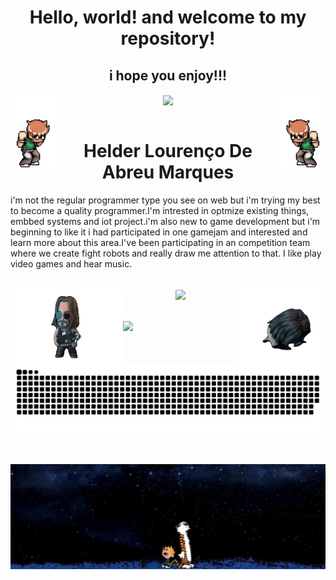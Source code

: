 <h1 align="center">Hello, world! and welcome to my repository!</h1>
<h2 align="center">i hope you enjoy!!!</h2>

 
  

  <a href="https://github.com/F1reFinger"></a>
   <div align="center">
   <img align="left" alt="GIF" width="74em" height="120em" src="./images/scott.gif"/>
   <img align="center" height="180em" src="https://github-readme-stats.vercel.app/api?username=F1reFinger&show_icons=true&theme=merko&include_all_commits=true&count_private=true"/>
    <img align="right" alt="GIF" width="74em" height="120em" src="./images/rotated.gif"/>
  </div>
   <br>
  <h1 align=center>Helder Lourenço De Abreu Marques</h1>
  <p>i'm not the regular programmer type you see on web but i'm trying my best to become a quality programmer.I'm intrested in optmize existing things, embbed systems and iot project.i'm also new to game development but i'm beginning to like it i had participated in one gamejam and interested and learn more about this area.I've been participating in an competition team where we create fight robots and really draw me attention to that. I like play video games and hear music.</p>
  <br>
  <div align="center">
   <img align="right" alt="GIF" width="140em" height="120em" src="./images/jonis-unscreen.gif"/>
   <img align="center" height="180em" src="https://github-readme-stats.vercel.app/api/top-langs/?username=F1reFinger&layout=compact&langs_count=7&theme=merko"/>
   <img align="left" alt="GIF" width="180em" height="120em" src="./images/breathtaking-unscreen.gif"/>
  </div>



<br>
<br>

<div> 
  <a href="https://www.linkedin.com/in/helder-lourenço-de-abreu-marques-b02093226/"><img src="https://img.shields.io/badge/-LinkedIn-%230077B5?style=for-the-badge&logo=linkedin&logoColor=black"></a> 
  
 
  ![Snake animation](https://github.com/F1reFinger/F1reFinger/blob/output/github-contribution-grid-snake.svg)

 
</div>
  <br>
  <br>
  <div style="margin-left: 50">
  <img align="center" alt="jpg" src="./images/50042.jpg"/>
</div>

